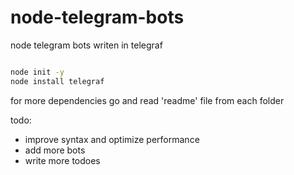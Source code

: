 # node-telegram-bots

node telegram bots writen in telegraf
```bash

node init -y 
node install telegraf

```

for more dependencies go and read 'readme' file from each folder

todo:
  - improve syntax and optimize performance
  - add more bots
  - write more todoes
